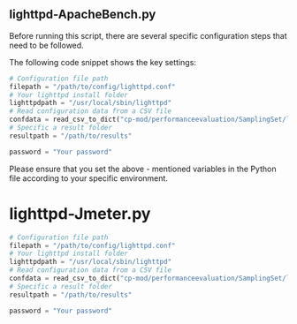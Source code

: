 ## lighttpd-ApacheBench.py

Before running this script, there are several specific configuration steps that need to be followed.

The following code snippet shows the key settings:

```python
# Configuration file path
filepath = "/path/to/config/lighttpd.conf"
# Your lighttpd install folder
lighttpdpath = "/usr/local/sbin/lighttpd"
# Read configuration data from a CSV file
confdata = read_csv_to_dict("cp-mod/performanceevaluation/SamplingSet/lighttpdtest.csv")
# Specific a result folder
resultpath = "/path/to/results"  

password = "Your password"
```

Please ensure that you set the above - mentioned variables in the Python file according to your specific environment. 



# lighttpd-Jmeter.py

```python
# Configuration file path
filepath = "/path/to/config/lighttpd.conf"
# Your lighttpd install folder
lighttpdpath = "/usr/local/sbin/lighttpd"
# Read configuration data from a CSV file
confdata = read_csv_to_dict("cp-mod/performanceevaluation/SamplingSet/lighttpdtest.csv")
# Specific a result folder
resultpath = "/path/to/results"  

password = "Your password"
```

